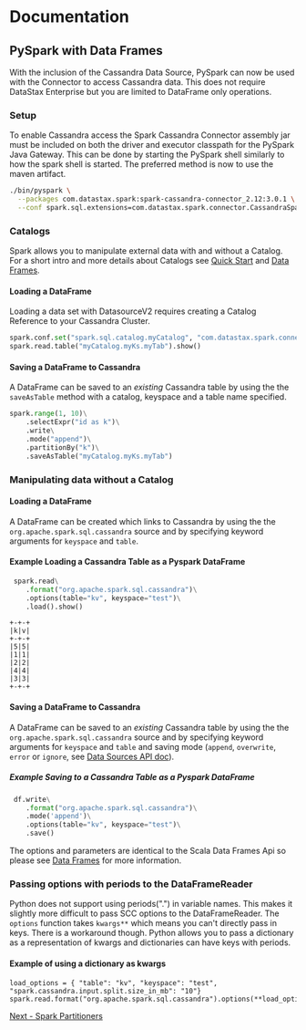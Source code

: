 # Documentation

## PySpark with Data Frames

With the inclusion of the Cassandra Data Source, PySpark can now be used with the Connector to 
access Cassandra data. This does not require DataStax Enterprise but you are limited to DataFrame
only operations.

### Setup

To enable Cassandra access the Spark Cassandra Connector assembly jar must be included on both the
driver and executor classpath for the PySpark Java Gateway. This can be done by starting the PySpark
shell similarly to how the spark shell is started. The preferred method is now to use the maven artifact.

```bash
./bin/pyspark \
  --packages com.datastax.spark:spark-cassandra-connector_2.12:3.0.1 \
  --conf spark.sql.extensions=com.datastax.spark.connector.CassandraSparkExtensions
```

### Catalogs

Spark allows you to manipulate external data with and without a Catalog.
For a short intro and more details about Catalogs see [Quick Start](0_quick_start.md) and 
[Data Frames](14_data_frames.md).

#### Loading a DataFrame

Loading a data set with DatasourceV2 requires creating a Catalog Reference to your Cassandra Cluster.

```python
spark.conf.set("spark.sql.catalog.myCatalog", "com.datastax.spark.connector.datasource.CassandraCatalog")
spark.read.table("myCatalog.myKs.myTab").show()
```

#### Saving a DataFrame to Cassandra

A DataFrame can be saved to an *existing* Cassandra table by using the the `saveAsTable` method with a catalog, keyspace 
and a table name specified.

```python
spark.range(1, 10)\
    .selectExpr("id as k")\
    .write\
    .mode("append")\
    .partitionBy("k")\
    .saveAsTable("myCatalog.myKs.myTab")
```

### Manipulating data without a Catalog

#### Loading a DataFrame

A DataFrame can be created which links to Cassandra by using the the `org.apache.spark.sql.cassandra` 
source and by specifying keyword arguments for `keyspace` and `table`.

#### Example Loading a Cassandra Table as a Pyspark DataFrame
```python
 spark.read\
    .format("org.apache.spark.sql.cassandra")\
    .options(table="kv", keyspace="test")\
    .load().show()
```

```
+-+-+
|k|v|
+-+-+
|5|5|
|1|1|
|2|2|
|4|4|
|3|3|
+-+-+
```

#### Saving a DataFrame to Cassandra

A DataFrame can be saved to an *existing* Cassandra table by using the the `org.apache.spark.sql.cassandra` source and by specifying keyword arguments for `keyspace` and `table` and saving mode (`append`, `overwrite`, `error` or `ignore`, see [Data Sources API doc](https://spark.apache.org/docs/latest/sql-data-sources-load-save-functions.html#save-modes)).

##### Example Saving to a Cassandra Table as a Pyspark DataFrame
```python
 df.write\
    .format("org.apache.spark.sql.cassandra")\
    .mode('append')\
    .options(table="kv", keyspace="test")\
    .save()
```

The options and parameters are identical to the Scala Data Frames Api so
please see [Data Frames](14_data_frames.md) for more information.

### Passing options with periods to the DataFrameReader

Python does not support using periods(".") in variable names. This makes it
slightly more difficult to pass SCC options to the DataFrameReader. The `options`
function takes `kwargs**` which means you can't directly pass in keys. There is a 
workaround though. Python allows you to pass a dictionary as a representation of kwargs and dictionaries
can have keys with periods. 

#### Example of using a dictionary as kwargs

    load_options = { "table": "kv", "keyspace": "test", "spark.cassandra.input.split.size_in_mb": "10"}
    spark.read.format("org.apache.spark.sql.cassandra").options(**load_options).load().show()

[Next - Spark Partitioners](16_partitioning.md)
